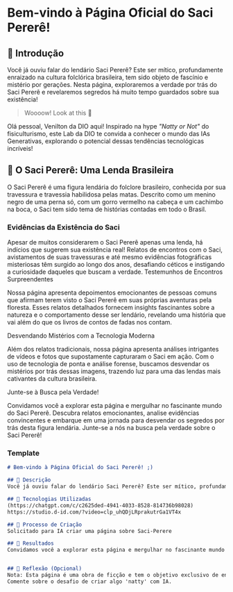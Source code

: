 # Bem-vindo à Página Oficial do Saci Pererê!

## 🚀 Introdução
Você já ouviu falar do lendário Saci Pererê? Este ser mítico, profundamente enraizado na cultura folclórica brasileira, tem sido objeto de fascínio e mistério por gerações. Nesta página, exploraremos a verdade por trás do Saci Pererê e revelaremos segredos há muito tempo guardados sobre sua existência!
> Woooow! Look at this 👀

Olá pessoal, Venilton da DIO aqui! Inspirado na hype _"Natty or Not"_ do fisiculturismo, este Lab da DIO te convida a conhecer o mundo das IAs Generativas, explorando o potencial dessas tendências tecnológicas incríveis!

## 🎯 O Saci Pererê: Uma Lenda Brasileira
O Saci Pererê é uma figura lendária do folclore brasileiro, conhecida por sua travessura e travessia habilidosa pelas matas. Descrito como um menino negro de uma perna só, com um gorro vermelho na cabeça e um cachimbo na boca, o Saci tem sido tema de histórias contadas em todo o Brasil.
### Evidências da Existência do Saci

Apesar de muitos considerarem o Saci Pererê apenas uma lenda, há indícios que sugerem sua existência real! Relatos de encontros com o Saci, avistamentos de suas travessuras e até mesmo evidências fotográficas misteriosas têm surgido ao longo dos anos, desafiando céticos e instigando a curiosidade daqueles que buscam a verdade.
Testemunhos de Encontros Surpreendentes

Nossa página apresenta depoimentos emocionantes de pessoas comuns que afirmam terem visto o Saci Pererê em suas próprias aventuras pela floresta. Esses relatos detalhados fornecem insights fascinantes sobre a natureza e o comportamento desse ser lendário, revelando uma história que vai além do que os livros de contos de fadas nos contam.

Desvendando Mistérios com a Tecnologia Moderna

Além dos relatos tradicionais, nossa página apresenta análises intrigantes de vídeos e fotos que supostamente capturaram o Saci em ação. Com o uso de tecnologia de ponta e análise forense, buscamos desvendar os mistérios por trás dessas imagens, trazendo luz para uma das lendas mais cativantes da cultura brasileira.

Junte-se à Busca pela Verdade!

Convidamos você a explorar esta página e mergulhar no fascinante mundo do Saci Pererê. Descubra relatos emocionantes, analise evidências convincentes e embarque em uma jornada para desvendar os segredos por trás desta figura lendária. Junte-se a nós na busca pela verdade sobre o Saci Pererê!


### Template

```markdown
# Bem-vindo à Página Oficial do Saci Pererê! ;)

## 📒 Descrição
Você já ouviu falar do lendário Saci Pererê? Este ser mítico, profundamente enraizado na cultura folclórica brasileira, tem sido objeto de fascínio e mistério por gerações. Nesta página, exploraremos a verdade por trás do Saci Pererê e revelaremos segredos há muito tempo guardados sobre sua existência!

## 🤖 Tecnologias Utilizadas
(https://chatgpt.com/c/c2625ded-4941-4033-8528-814736b98028)
https://studio.d-id.com/?video=clp_uhQDjLRprakutrGa1VT4x

## 🧐 Processo de Criação
Solicitado para IA criar uma página sobre Saci-Perere

## 🚀 Resultados
Convidamos você a explorar esta página e mergulhar no fascinante mundo do Saci Pererê. Descubra relatos emocionantes, analise evidências convincentes e embarque em uma jornada para desvendar os segredos por trás desta figura lendária. Junte-se a nós na busca pela verdade sobre o Saci Pererê!


## 💭 Reflexão (Opcional)
Nota: Esta página é uma obra de ficção e tem o objetivo exclusivo de entretenimento. O Saci Pererê é uma figura do folclore brasileiro e não há evidências científicas de sua existência real.
Comente sobre o desafio de criar algo 'natty' com IA.
```


